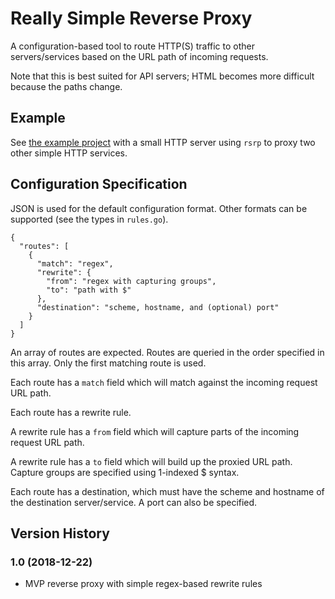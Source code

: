 # Really Simple Reverse Proxy

A configuration-based tool to route HTTP(S) traffic to other servers/services based on the URL path of incoming requests.

Note that this is best suited for API servers; HTML becomes more difficult because the paths change.

## Example

See [the example project](example) with a small HTTP server using `rsrp` to proxy two other simple HTTP services.

## Configuration Specification

JSON is used for the default configuration format. Other formats can be supported (see the types in `rules.go`).

```
{
  "routes": [
    {
      "match": "regex",
      "rewrite": {
        "from": "regex with capturing groups",
        "to": "path with $"
      },
      "destination": "scheme, hostname, and (optional) port"
    }
  ]
}
```

An array of routes are expected. Routes are queried in the order specified in this array. Only the first matching route is used.

Each route has a `match` field which will match against the incoming request URL path.

Each route has a rewrite rule.

A rewrite rule has a `from` field which will capture parts of the incoming request URL path.

A rewrite rule has a `to` field which will build up the proxied URL path. Capture groups are specified using 1-indexed $ syntax.

Each route has a destination, which must have the scheme and hostname of the destination server/service. A port can also be specified.

## Version History

### 1.0 (2018-12-22)

- MVP reverse proxy with simple regex-based rewrite rules
